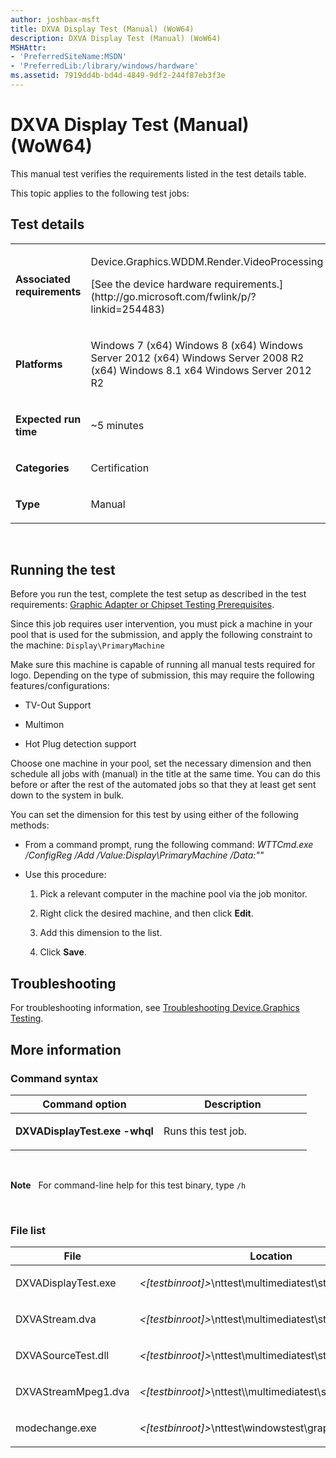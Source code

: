 ```yaml
---
author: joshbax-msft
title: DXVA Display Test (Manual) (WoW64)
description: DXVA Display Test (Manual) (WoW64)
MSHAttr:
- 'PreferredSiteName:MSDN'
- 'PreferredLib:/library/windows/hardware'
ms.assetid: 7919dd4b-bd4d-4849-9df2-244f87eb3f3e
---
```


# DXVA Display Test (Manual) (WoW64)


This manual test verifies the requirements listed in the test details table.

This topic applies to the following test jobs:

## Test details


<table>
<colgroup>
<col width="50%" />
<col width="50%" />
</colgroup>
<tbody>
<tr class="odd">
<td><p><strong>Associated requirements</strong></p></td>
<td><p>Device.Graphics.WDDM.Render.VideoProcessing</p>
<p>[See the device hardware requirements.](http://go.microsoft.com/fwlink/p/?linkid=254483)</p></td>
</tr>
<tr class="even">
<td><p><strong>Platforms</strong></p></td>
<td><p>Windows 7 (x64) Windows 8 (x64) Windows Server 2012 (x64) Windows Server 2008 R2 (x64) Windows 8.1 x64 Windows Server 2012 R2</p></td>
</tr>
<tr class="odd">
<td><p><strong>Expected run time</strong></p></td>
<td><p>~5 minutes</p></td>
</tr>
<tr class="even">
<td><p><strong>Categories</strong></p></td>
<td><p>Certification</p></td>
</tr>
<tr class="odd">
<td><p><strong>Type</strong></p></td>
<td><p>Manual</p></td>
</tr>
</tbody>
</table>

 

## Running the test


Before you run the test, complete the test setup as described in the test requirements: [Graphic Adapter or Chipset Testing Prerequisites](graphic-adapter-or-chipset-testing-prerequisites.md).

Since this job requires user intervention, you must pick a machine in your pool that is used for the submission, and apply the following constraint to the machine: `Display\PrimaryMachine`

Make sure this machine is capable of running all manual tests required for logo. Depending on the type of submission, this may require the following features/configurations:

-   TV-Out Support

-   Multimon

-   Hot Plug detection support

Choose one machine in your pool, set the necessary dimension and then schedule all jobs with (manual) in the title at the same time. You can do this before or after the rest of the automated jobs so that they at least get sent down to the system in bulk.

You can set the dimension for this test by using either of the following methods:

-   From a command prompt, rung the following command: *WTTCmd.exe /ConfigReg /Add /Value:Display\\PrimaryMachine /Data:""*

-   Use this procedure:

    1.  Pick a relevant computer in the machine pool via the job monitor.

    2.  Right click the desired machine, and then click **Edit**.

    3.  Add this dimension to the list.

    4.  Click **Save**.

## Troubleshooting


For troubleshooting information, see [Troubleshooting Device.Graphics Testing](troubleshooting-devicegraphics-testing.md).

## More information


### Command syntax

<table>
<colgroup>
<col width="50%" />
<col width="50%" />
</colgroup>
<thead>
<tr class="header">
<th>Command option</th>
<th>Description</th>
</tr>
</thead>
<tbody>
<tr class="odd">
<td><p><strong>DXVADisplayTest.exe -whql</strong></p></td>
<td><p>Runs this test job.</p></td>
</tr>
</tbody>
</table>

 

**Note**  
For command-line help for this test binary, type `/h`

 

### File list

<table>
<colgroup>
<col width="50%" />
<col width="50%" />
</colgroup>
<thead>
<tr class="header">
<th>File</th>
<th>Location</th>
</tr>
</thead>
<tbody>
<tr class="odd">
<td><p>DXVADisplayTest.exe</p></td>
<td><p><em>&lt;[testbinroot]&gt;</em>\nttest\multimediatest\streaming\</p></td>
</tr>
<tr class="even">
<td><p>DXVAStream.dva</p></td>
<td><p><em>&lt;[testbinroot]&gt;</em>\nttest\multimediatest\streaming\</p></td>
</tr>
<tr class="odd">
<td><p>DXVASourceTest.dll</p></td>
<td><p><em>&lt;[testbinroot]&gt;</em>\nttest\multimediatest\streaming\</p></td>
</tr>
<tr class="even">
<td><p>DXVAStreamMpeg1.dva</p></td>
<td><p><em>&lt;[testbinroot]&gt;</em>\nttest\\multimediatest\streaming\</p></td>
</tr>
<tr class="odd">
<td><p>modechange.exe</p></td>
<td><p><em>&lt;[testbinroot]&gt;</em>\nttest\windowstest\graphics\d3d\utility\</p></td>
</tr>
</tbody>
</table>

 

 

 






